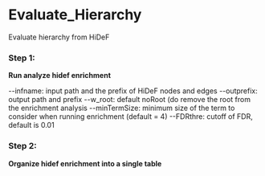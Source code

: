# Evaluate_Hierarchy

Evaluate hierarchy from HiDeF 

### Step 1:

**Run analyze hidef enrichment**

--infname: input path and the prefix of HiDeF nodes and edges 
--outprefix: output path and prefix 
--w_root: default noRoot (do remove the root from the enrichment analysis
--minTermSize: minimum size of the term to consider when running enrichment (default = 4)
--FDRthre: cutoff of FDR, default is 0.01


### Step 2:

**Organize hidef enrichment into a single table**

